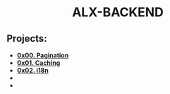 <h1 align="center"><b>ALX-BACKEND</b></h1>

## Projects:

- **[0x00. Pagination]()**
- **[0x01. Caching]()**
- **[0x02. i18n]()**
- **[]()**
- **[]()**

